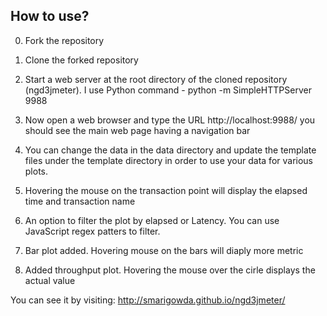 How to use?
----------

0. Fork the repository

1. Clone the forked repository

2. Start a web server at the root directory of the cloned repository (ngd3jmeter). I use Python command - python -m SimpleHTTPServer 9988

3. Now open a web browser and type the URL http://localhost:9988/ you should see the main web page having a navigation bar

4. You can change the data in the data directory and update the template files under the template directory in order to use your data for various plots.

5. Hovering the mouse on the transaction point will display the elapsed time and transaction name

6. An option to filter the plot by elapsed or Latency. You can use JavaScript regex patters to filter.

7. Bar plot added. Hovering mouse on the bars will diaply more metric

8. Added throughput plot. Hovering the mouse over the cirle displays the actual value

You can see it by visiting: http://smarigowda.github.io/ngd3jmeter/
    
